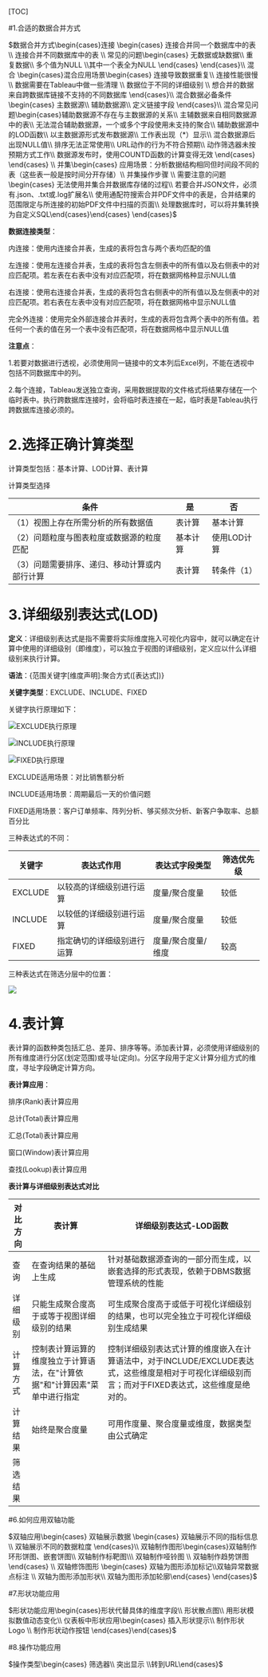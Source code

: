 [TOC]

#1.合适的数据合并方式

$数据合并方式\begin{cases}连接 \begin{cases} 连接合并同一个数据库中的表\\ 连接合并不同数据库中的表 \\ 常见的问题\begin{cases} 无数据或缺数据\\ 重复数据\\ 多个值为NULL \\其中一个表全为NULL \end{cases} \end{cases}\\ 混合 \begin{cases}混合应用场景\begin{cases} 连接导致数据重复\\ 连接性能很慢\\ 数据需要在Tableau中做一些清理 \\ 数据位于不同的详细级别 \\ 想合并的数据来自跨数据库链接不支持的不同数据库 \end{cases}\\ 混合数据必备条件\begin{cases} 主数据源\\ 辅助数据源\\ 定义链接字段 \end{cases}\\ 混合常见问题\begin{cases}辅助数据源不存在与主数据源的关系\\ 主辅数据来自相同数据源中的表\\ 无法混合辅助数据源，一个或多个字段使用未支持的聚合\\ 辅助数据源中的LOD函数\\ 以主数据源形式发布数据源\\ 工作表出现（*）显示\\ 混合数据源后出现NULL值\\ 排序无法正常使用\\ URL动作的行为不符合预期\\ 动作筛选器未按预期方式工作\\ 数据源发布时，使用COUNTD函数的计算变得无效 \end{cases}  \end{cases}  \\ 并集\begin{cases} 应用场景：分析数据结构相同但时间段不同的表（这些表一般是按时间分开存储）\\ 并集操作步骤 \\ 需要注意的问题\begin{cases} 无法使用并集合并数据库存储的过程\\ 若要合并JSON文件，必须有.json、.txt或.log扩展名\\ 使用通配符搜索合并PDF文件中的表是，合并结果的范围限定与所连接的初始PDF文件中扫描的页面\\ 处理数据库时，可以将并集转换为自定义SQL\end{cases}\end{cases} \end{cases}$



**数据连接类型**：

内连接：使用内连接合并表，生成的表将包含与两个表均匹配的值

左连接：使用左连接合并表，生成的表将包含左侧表中的所有值以及右侧表中的对应匹配项。若左表在右表中没有对应匹配项，将在数据网格种显示NULL值

右连接：使用右连接合并表，生成的表将包含右侧表中的所有值以及左侧表中的对应匹配项。若右表在左表中没有对应匹配项，将在数据网格中显示NULL值

完全外连接：使用完全外部连接合并表时，生成的表将包含两个表中的所有值。若任何一个表的值在另一个表中没有匹配项，将在数据网格中显示NULL值



**注意点**：

1.若要对数据进行透视，必须使用同一链接中的文本列后Excel列，不能在透视中包括不同数据库中的列。

2.每个连接，Tableau发送独立查询，采用数据提取的文件格式将结果存储在一个临时表中。执行跨数据库连接时，会将临时表连接在一起，临时表是Tableau执行跨数据库连接必须的。

# 2.选择正确计算类型

计算类型包括：基本计算、LOD计算、表计算

计算类型选择

| 条件                                          | 是       | 否          |
| --------------------------------------------- | -------- | ----------- |
| （1）视图上存在所需分析的所有数据值           | 表计算   | 基本计算    |
| （2）问题粒度与图表粒度或数据源的粒度匹配     | 基本计算 | 使用LOD计算 |
| （3）问题需要排序、递归、移动计算或内部行计算 | 表计算   | 转条件（1） |

# 3.详细级别表达式(LOD)

**定义**：详细级别表达式是指不需要将实际维度拖入可视化内容中，就可以确定在计算中使用的详细级别（即维度），可以独立于视图的详细级别，定义应以什么详细级别来执行计算。

**语法**：{范围关键字[维度声明]:聚合方式([表达式])}

**关键字类型**：EXCLUDE、INCLUDE、FIXED

关键字执行原理如下：

![EXCLUDE执行原理](images/EXCLUDE执行原理.png)

![INCLUDE执行原理](images/INCLUDE执行原理.png)

![FIXED执行原理](images/FIXED执行原理.png)

EXCLUDE适用场景：对比销售额分析

INCLUDE适用场景：周期最后一天的价值问题

FIXED适用场景：客户订单频率、阵列分析、够买频次分析、新客户争取率、总额百分比

三种表达式的不同：

| 关键字  | 表达式作用                 | 表达式字段类型     | 筛选优先级 |
| ------- | -------------------------- | ------------------ | ---------- |
| EXCLUDE | 以较高的详细级别进行运算   | 度量/聚合度量      | 较低       |
| INCLUDE | 以较低的详细级别进行运算   | 度量/聚合度量      | 较低       |
| FIXED   | 指定确切的详细级别进行运算 | 度量/聚合度量/维度 | 较高       |

三种表达式在筛选分层中的位置：

![](images/3种表达式在筛选分层中的位置.png)



# 4.表计算

表计算的函数种类包括汇总、差异、排序等等。添加表计算，必须使用详细级别的所有维度进行分区(划定范围)或寻址(定向)。分区字段用于定义计算分组方式的维度，寻址字段确定计算方向。

**表计算应用**：

排序(Rank)表计算应用

总计(Total)表计算应用

汇总(Total)表计算应用

窗口(Window)表计算应用

查找(Lookup)表计算应用

**表计算与详细级别表达式对比**

| 对比方向 | 表计算                                                       | 详细级别表达式-LOD函数                                       |
| -------- | ------------------------------------------------------------ | ------------------------------------------------------------ |
| 查询     | 在查询结果的基础上生成                                       | 针对基础数据源查询的一部分而生成，以嵌套选择的形式表现，依赖于DBMS数据管理系统的性能 |
| 详细级别 | 只能生成聚合度高于或等于视图详细级别的结果                   | 可生成聚合度高于或低于可视化详细级别的结果，也可以完全独立于可视化详细级别生成结果 |
| 计算方式 | 控制表计算运算的维度独立于计算语法，在"计算依据"和"计算因素"菜单中进行指定 | 控制详细级别表达式计算的维度嵌入在计算语法中，对于INCLUDE/EXCLUDE表达式，这些维度是相对于可视化详细级别而言；而对于FIXED表达式，这些维度是绝对的。 |
| 计算结果 | 始终是聚合度量                                               | 可用作度量、聚合度量或维度，数据类型由公式确定               |
| 筛选结果 |                                                              |                                                              |





#6.如何应用双轴功能

$双轴应用\begin{cases} 双轴展示数据 \begin{cases} 双轴展示不同的指标信息\\ 双轴展示不同的数据粒度 \end{cases}\\   双轴制作图形\begin{cases}双轴制作环形饼图、嵌套饼图\\ 双轴制作标靶图\\\ 双轴制作哑铃图 \\ 双轴制作趋势饼图 \end{cases} \\ 双轴修饰图形 \begin{cases} 双轴为图形添加标记\\双轴异常数据点标注 \\ 双轴为图形添加形状\\ 双轴为图形添加轮廓\end{cases} \end{cases}$

#7.形状功能应用

$形状功能应用\begin{cases}形状代替具体的维度字段\\ 形状散点图\\ 用形状模拟数值动态变化\\ 仪表板中形状应用\begin{cases}  插入形状提示\\ 制作形状Logo \\ 制作形状动作按钮 \end{cases}\end{cases}$

#8.操作功能应用

$操作类型\begin{cases} 筛选器\\ 突出显示 \\转到URL\end{cases}$

